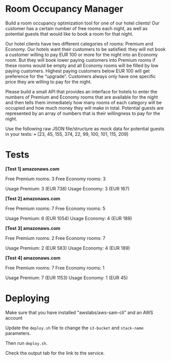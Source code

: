 # Room Occupancy Manager

Build a room occupancy optimization tool for one of our hotel clients! Our customer has a certain number of free rooms each night, as well as potential guests that would like to book a room for that night.


Our hotel clients have two different categories of rooms: Premium and Economy. Our hotels want their customers to be satisfied: they will not book a customer willing to pay EUR 100 or more for the night into an Economy room. But they will book lower paying
customers into Premium rooms if these rooms would be empty and all Economy rooms will be filled by low paying customers. Highest paying customers below EUR 100 will get preference for the “upgrade”. Customers always only have one specific price they are willing to pay for the night.


Please build a small API that provides an interface for hotels to enter the numbers of Premium and Economy rooms that are available for the night and then tells them immediately how many rooms of each category will be occupied and how much money they will make in total. Potential guests are represented by an array of numbers that is their willingness to pay for the night.


Use the following raw JSON file/structure as mock data for potential guests in your tests:
• [23, 45, 155, 374, 22, 99, 100, 101, 115, 209]


# Tests
**[Test 1] amazonaws.com**

Free Premium rooms: 3 Free Economy rooms: 3

Usage Premium: 3 (EUR 738) Usage Economy: 3 (EUR 167)

****[Test 2] amazonaws.com****

Free Premium rooms: 7 Free Economy rooms: 5

Usage Premium: 6 (EUR 1054) Usage Economy: 4 (EUR 189)

****[Test 3] amazonaws.com****

Free Premium rooms: 2 Free Economy rooms: 7

Usage Premium: 2 (EUR 583) Usage Economy: 4 (EUR 189)

****[Test 4] amazonaws.com****

Free Premium rooms: 7 Free Economy rooms: 1

Usage Premium: 7 (EUR 1153) Usage Economy: 1 (EUR 45)

# Deploying
Make sure that you have installed "awslabs/aws-sam-cli" and an AWS account

Update the `deploy.sh` file to change the `s3-bucket` and `stack-name` parameters.

Then run `deploy.sh`.

Check the output tab for the link to the service.
